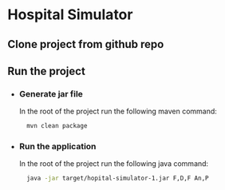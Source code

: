 
# Hospital Simulator

## Clone project from github repo

## Run the project
* ### Generate jar file
  In the root of the project run the following maven command:
    ```bash
      mvn clean package
    ```

* ### Run the application
  In the root of the project run the following java command:
    ```bash
      java -jar target/hopital-simulator-1.jar F,D,F An,P
    ```